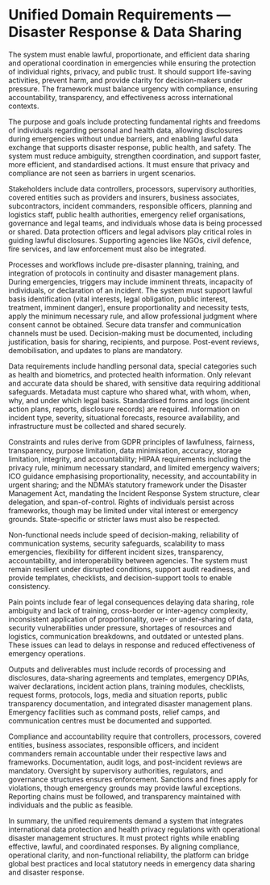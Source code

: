 # Unified Domain Requirements — Disaster Response & Data Sharing

The system must enable lawful, proportionate, and efficient data sharing and operational coordination in emergencies while ensuring the protection of individual rights, privacy, and public trust. It should support life-saving activities, prevent harm, and provide clarity for decision-makers under pressure. The framework must balance urgency with compliance, ensuring accountability, transparency, and effectiveness across international contexts.

The purpose and goals include protecting fundamental rights and freedoms of individuals regarding personal and health data, allowing disclosures during emergencies without undue barriers, and enabling lawful data exchange that supports disaster response, public health, and safety. The system must reduce ambiguity, strengthen coordination, and support faster, more efficient, and standardised actions. It must ensure that privacy and compliance are not seen as barriers in urgent scenarios.

Stakeholders include data controllers, processors, supervisory authorities, covered entities such as providers and insurers, business associates, subcontractors, incident commanders, responsible officers, planning and logistics staff, public health authorities, emergency relief organisations, governance and legal teams, and individuals whose data is being processed or shared. Data protection officers and legal advisors play critical roles in guiding lawful disclosures. Supporting agencies like NGOs, civil defence, fire services, and law enforcement must also be integrated.

Processes and workflows include pre-disaster planning, training, and integration of protocols in continuity and disaster management plans. During emergencies, triggers may include imminent threats, incapacity of individuals, or declaration of an incident. The system must support lawful basis identification (vital interests, legal obligation, public interest, treatment, imminent danger), ensure proportionality and necessity tests, apply the minimum necessary rule, and allow professional judgment where consent cannot be obtained. Secure data transfer and communication channels must be used. Decision-making must be documented, including justification, basis for sharing, recipients, and purpose. Post-event reviews, demobilisation, and updates to plans are mandatory.

Data requirements include handling personal data, special categories such as health and biometrics, and protected health information. Only relevant and accurate data should be shared, with sensitive data requiring additional safeguards. Metadata must capture who shared what, with whom, when, why, and under which legal basis. Standardised forms and logs (incident action plans, reports, disclosure records) are required. Information on incident type, severity, situational forecasts, resource availability, and infrastructure must be collected and shared securely.

Constraints and rules derive from GDPR principles of lawfulness, fairness, transparency, purpose limitation, data minimisation, accuracy, storage limitation, integrity, and accountability; HIPAA requirements including the privacy rule, minimum necessary standard, and limited emergency waivers; ICO guidance emphasising proportionality, necessity, and accountability in urgent sharing; and the NDMA’s statutory framework under the Disaster Management Act, mandating the Incident Response System structure, clear delegation, and span-of-control. Rights of individuals persist across frameworks, though may be limited under vital interest or emergency grounds. State-specific or stricter laws must also be respected.

Non-functional needs include speed of decision-making, reliability of communication systems, security safeguards, scalability to mass emergencies, flexibility for different incident sizes, transparency, accountability, and interoperability between agencies. The system must remain resilient under disrupted conditions, support audit readiness, and provide templates, checklists, and decision-support tools to enable consistency.

Pain points include fear of legal consequences delaying data sharing, role ambiguity and lack of training, cross-border or inter-agency complexity, inconsistent application of proportionality, over- or under-sharing of data, security vulnerabilities under pressure, shortages of resources and logistics, communication breakdowns, and outdated or untested plans. These issues can lead to delays in response and reduced effectiveness of emergency operations.

Outputs and deliverables must include records of processing and disclosures, data-sharing agreements and templates, emergency DPIAs, waiver declarations, incident action plans, training modules, checklists, request forms, protocols, logs, media and situation reports, public transparency documentation, and integrated disaster management plans. Emergency facilities such as command posts, relief camps, and communication centres must be documented and supported.

Compliance and accountability require that controllers, processors, covered entities, business associates, responsible officers, and incident commanders remain accountable under their respective laws and frameworks. Documentation, audit logs, and post-incident reviews are mandatory. Oversight by supervisory authorities, regulators, and governance structures ensures enforcement. Sanctions and fines apply for violations, though emergency grounds may provide lawful exceptions. Reporting chains must be followed, and transparency maintained with individuals and the public as feasible.

In summary, the unified requirements demand a system that integrates international data protection and health privacy regulations with operational disaster management structures. It must protect rights while enabling effective, lawful, and coordinated responses. By aligning compliance, operational clarity, and non-functional reliability, the platform can bridge global best practices and local statutory needs in emergency data sharing and disaster response.

